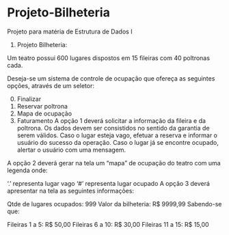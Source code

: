 # Projeto-Bilheteria
Projeto para matéria de Estrutura de Dados I

1. Projeto Bilheteria:

Um teatro possui 600 lugares dispostos em 15 fileiras com 40 poltronas cada.

Deseja-se um sistema de controle de ocupação que ofereça as seguintes opções, através de um seletor:

0.	Finalizar
1.	Reservar poltrona
2.	Mapa de ocupação
3.	Faturamento
A opção 1 deverá solicitar a informação da fileira e da poltrona. Os dados devem ser consistidos no sentido da garantia de serem válidos. Caso o lugar esteja vago, efetuar a reserva e informar o usuário do sucesso da operação. Caso o lugar já se encontre ocupado, alertar o usuário com uma mensagem.

A opção 2 deverá gerar na tela um “mapa” de ocupação do teatro com uma legenda onde:

‘.’ representa lugar vago
‘#’ representa lugar ocupado
A opção 3 deverá apresentar na tela as seguintes informações:

Qtde de lugares ocupados: 	999
Valor da bilheteria: 		R$ 9999,99
Sabendo-se que:

Fileiras 1 a 5:       R$ 50,00
Fileiras 6 a 10:     R$ 30,00
Fileiras 11 a 15:   R$ 15,00
